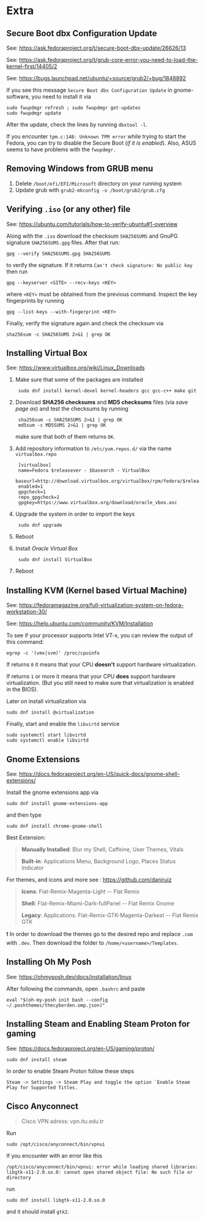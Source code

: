 # Extra

## Secure Boot dbx Configuration Update

See: <https://ask.fedoraproject.org/t/secure-boot-dbx-update/26626/13>

See: <https://ask.fedoraproject.org/t/grub-core-error-you-need-to-load-the-kernel-first/14405/2>

See: <https://bugs.launchpad.net/ubuntu/+source/grub2/+bug/1848892>

If you see this message `Secure Boot dbx Configuration Update` in gnome-software, you need to install it via

    sudo fwupdmgr refresh ; sudo fwupdmgr get-updates
    sudo fwupdmgr update

After the update, check the lines by running `dbxtool -l`.

If you encounter `tpm.c:148: Unknown TPM error` while trying to start the Fedora, you can try to disable the Secure Boot (*if it is enabled*). Also, ASUS seems to have problems with the `fwupdmgr.`

## Removing Windows from GRUB menu

1) Delete `/boot/efi/EFI/Microsoft` directory on your running system
2) Update grub with `grub2-mkconfig -o /boot/grub2/grub.cfg`

## Verifying `.iso` (or any other) file

See: <https://ubuntu.com/tutorials/how-to-verify-ubuntu#1-overview>

Along with the `.iso` download the checksum `SHA256SUMS` and GnuPG signature `SHA256SUMS.gpg` files. After that run:

    gpg --verify SHA256SUMS.gpg SHA256SUMS
to verify the signature. If it returns `Can't check signature: No public key` then run

    gpg --keyserver <SITE> --recv-keys <KEY>
where `<KEY>` must be obtained from the previous command. Inspect the key fingerprints by running

    gpg --list-keys --with-fingerprint <KEY>
Finally, verify the signature again and check the checksum via

    sha256sum -c SHA256SUMS 2>&1 | grep OK

## Installing Virtual Box

See: <https://www.virtualbox.org/wiki/Linux_Downloads>

1) Make sure that some of the packages are installed

        sudo dnf install kernel-devel kernel-headers gcc gcc-c++ make git

2) Download **SHA256 checksums** and **MD5 checksums** files (via *save page as*) and test the checksums by running

        sha256sum -c SHA256SUMS 2>&1 | grep OK
        md5sum -c MD5SUMS 2>&1 | grep OK

    make sure that both of them returns `OK`.
3) Add repository information to `/etc/yum.repos.d/` via the name `virtualbox.repo`

        [virtualbox]
        name=Fedora $releasever - $basearch - VirtualBox
        baseurl=http://download.virtualbox.org/virtualbox/rpm/fedora/$releasever/$basearch
        enabled=1
        gpgcheck=1
        repo_gpgcheck=1
        gpgkey=https://www.virtualbox.org/download/oracle_vbox.asc

4) Upgrade the system in order to import the keys

        sudo dnf upgrade
5) Reboot
6) Install *Oracle Virtual Box*

        sudo dnf install VirtualBox
7) Reboot

## Installing KVM (Kernel based Virtual Machine)

See: <https://fedoramagazine.org/full-virtualization-system-on-fedora-workstation-30/>

See: <https://help.ubuntu.com/community/KVM/Installation>

To see if your processor supports Intel VT-x, you can review the output of this command:

    egrep -c '(vmx|svm)' /proc/cpuinfo

If returns `0` it means that your CPU **doesn't** support hardware virtualization.

If returns `1` or more it means that your CPU **does** support hardware virtualization. (But you still need to make sure that virtualization is enabled in the BIOS).

Later on install virtualization via

    sudo dnf install @virtualization

Finally, start and enable the `libvirtd` service

    sudo systemctl start libvirtd
    sudo systemctl enable libvirtd

## Gnome Extensions

See: <https://docs.fedoraproject.org/en-US/quick-docs/gnome-shell-extensions/>

Install the gnome extensions app via

    sudo dnf install gnome-extensions-app

and then type

    sudo dnf install chrome-gnome-shell

Best Extension:

>**Manually Installed**: Blur my Shell, Caffeine, User Themes, Vitals
>
>**Built-in**: Applications Menu, Background Logo, Places Status Indicator

For themes, and icons and more see : <https://github.com/daniruiz>

>**Icons**: Flat-Remix-Magenta-Light -- Flat Remix
>
>**Shell**: Flat-Remix-Miami-Dark-fullPanel -- Flat Remix Gnome
>
>**Legacy**: Applications: Flat-Remix-GTK-Magenta-Darkest -- Flat Remix GTK

:exclamation: In order to download the themes go to the desired repo and replace `.com` with `.dev`. Then download the folder to `/home/<username>/Templates`.

## Installing Oh My Posh

See: <https://ohmyposh.dev/docs/installation/linux>

After following the commands, open `.bashrc` and paste

    eval "$(oh-my-posh init bash --config ~/.poshthemes/thecyberden.omp.json)"

## Installing Steam and Enabling Steam Proton for gaming

See: <https://docs.fedoraproject.org/en-US/gaming/proton/>

    sudo dnf install steam

In order to enable Steam Proton follow these steps

    Steam -> Settings -> Steam Play and toggle the option `Enable Steam Play for Supported Titles.

## Cisco Anyconnect

>Cisco VPN adress: vpn.itu.edu.tr

Run

    sudo /opt/cisco/anyconnect/bin/vpnui

If you encounter with an error like this

    /opt/cisco/anyconnect/bin/vpnui: error while loading shared libraries: libgtk-x11-2.0.so.0: cannot open shared object file: No such file or directory
run

    sudo dnf install libgtk-x11-2.0.so.0

and it should install `gtk2`.
